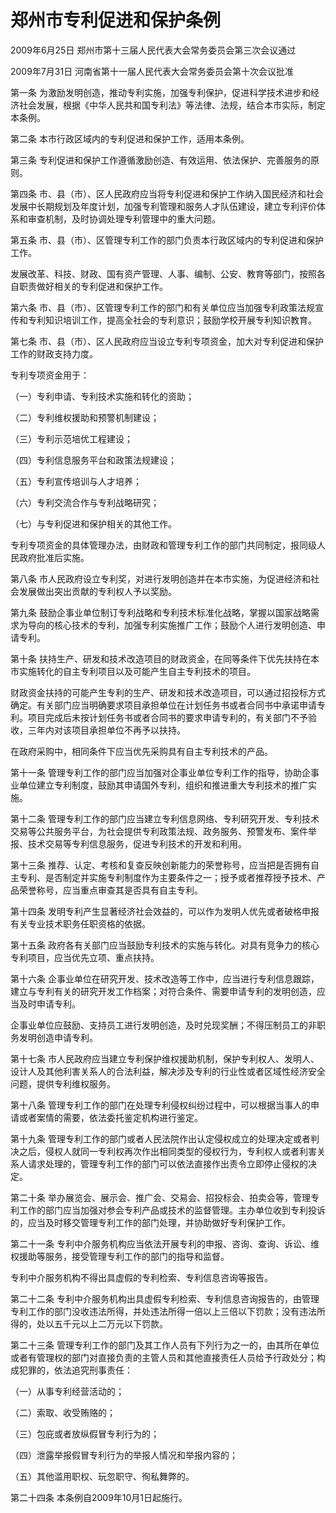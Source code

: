 # 郑州市专利促进和保护条例

2009年6月25日 郑州市第十三届人民代表大会常务委员会第三次会议通过

2009年7月31日 河南省第十一届人民代表大会常务委员会第十次会议批准

<!-- INFO END -->

第一条 为激励发明创造，推动专利实施，加强专利保护，促进科学技术进步和经济社会发展，根据《中华人民共和国专利法》等法律、法规，结合本市实际，制定本条例。

第二条 本市行政区域内的专利促进和保护工作，适用本条例。

第三条 专利促进和保护工作遵循激励创造、有效运用、依法保护、完善服务的原则。

第四条 市、县（市）、区人民政府应当将专利促进和保护工作纳入国民经济和社会发展中长期规划及年度计划，加强专利管理和服务人才队伍建设，建立专利评价体系和审查机制，及时协调处理专利管理中的重大问题。

第五条 市、县（市）、区管理专利工作的部门负责本行政区域内的专利促进和保护工作。

发展改革、科技、财政、国有资产管理、人事、编制、公安、教育等部门，按照各自职责做好相关的专利促进和保护工作。

第六条 市、县（市）、区管理专利工作的部门和有关单位应当加强专利政策法规宣传和专利知识培训工作，提高全社会的专利意识；鼓励学校开展专利知识教育。

第七条 市、县（市）、区人民政府应当设立专利专项资金，加大对专利促进和保护工作的财政支持力度。

专利专项资金用于：

（一）专利申请、专利技术实施和转化的资助；

（二）专利维权援助和预警机制建设；

（三）专利示范培优工程建设；

（四）专利信息服务平台和政策法规建设；

（五）专利宣传培训与人才培养；

（六）专利交流合作与专利战略研究；

（七）与专利促进和保护相关的其他工作。

专利专项资金的具体管理办法，由财政和管理专利工作的部门共同制定，报同级人民政府批准后实施。

第八条 市人民政府设立专利奖，对进行发明创造并在本市实施，为促进经济和社会发展做出突出贡献的专利权人予以奖励。

第九条 鼓励企事业单位制订专利战略和专利技术标准化战略，掌握以国家战略需求为导向的核心技术的专利，加强专利实施推广工作；鼓励个人进行发明创造、申请专利。

第十条 扶持生产、研发和技术改造项目的财政资金，在同等条件下优先扶持在本市实施转化的自主专利项目以及可能产生自主专利技术的项目。

财政资金扶持的可能产生专利的生产、研发和技术改造项目，可以通过招投标方式确定。有关部门应当明确要求项目承担单位在计划任务书或者合同书中承诺申请专利。项目完成后未按计划任务书或者合同书的要求申请专利的，有关部门不予验收，三年内对该项目承担单位不再予以扶持。

在政府采购中，相同条件下应当优先采购具有自主专利技术的产品。

第十一条 管理专利工作的部门应当加强对企事业单位专利工作的指导，协助企事业单位建立专利制度，鼓励其申请国外专利，组织和推进重大专利技术的推广实施。

第十二条 管理专利工作的部门应当建立专利信息网络、专利研究开发、专利技术交易等公共服务平台，为社会提供专利政策法规、政务服务、预警发布、案件举报、技术交易等专利信息服务，促进专利技术的开发和利用。

第十三条 推荐、认定、考核和复查反映创新能力的荣誉称号，应当把是否拥有自主专利、是否制定并实施专利制度作为主要条件之一；授予或者推荐授予技术、产品荣誉称号，应当重点审查其是否具有自主专利。

第十四条 发明专利产生显著经济社会效益的，可以作为发明人优先或者破格申报有关专业技术职务任职资格的依据。

第十五条 政府各有关部门应当鼓励专利技术的实施与转化。对具有竞争力的核心专利项目，应当优先立项、重点扶持。

第十六条 企事业单位在研究开发、技术改造等工作中，应当进行专利信息跟踪，建立与专利有关的研究开发工作档案；对符合条件、需要申请专利的发明创造，应当及时申请专利。

企事业单位应鼓励、支持员工进行发明创造，及时兑现奖酬；不得压制员工的非职务发明创造申请专利。

第十七条 市人民政府应当建立专利保护维权援助机制，保护专利权人、发明人、设计人及其他利害关系人的合法利益，解决涉及专利的行业性或者区域性经济安全问题，提供专利维权服务。

第十八条 管理专利工作的部门在处理专利侵权纠纷过程中，可以根据当事人的申请或者案情的需要，依法委托鉴定机构进行鉴定。

第十九条 管理专利工作的部门或者人民法院作出认定侵权成立的处理决定或者判决之后，侵权人就同一专利权再次作出相同类型的侵权行为，专利权人或者利害关系人请求处理的，管理专利工作的部门可以依法直接作出责令立即停止侵权的决定。

第二十条 举办展览会、展示会、推广会、交易会、招投标会、拍卖会等，管理专利工作的部门应当加强对参会专利产品或技术的监督管理。主办单位收到专利投诉的，应当及时移交管理专利工作的部门处理，并协助做好专利保护工作。

第二十一条 专利中介服务机构应当依法开展专利的申报、咨询、查询、诉讼、维权援助等服务，接受管理专利工作的部门的指导和监督。

专利中介服务机构不得出具虚假的专利检索、专利信息咨询等报告。

第二十二条 专利中介服务机构出具虚假专利检索、专利信息咨询报告的，由管理专利工作的部门没收违法所得，并处违法所得一倍以上三倍以下罚款；没有违法所得的，处以五千元以上二万元以下罚款。

第二十三条 管理专利工作的部门及其工作人员有下列行为之一的，由其所在单位或者有管理权的部门对直接负责的主管人员和其他直接责任人员给予行政处分；构成犯罪的，依法追究刑事责任：

（一）从事专利经营活动的；

（二）索取、收受贿赂的；

（三）包庇或者放纵假冒专利行为的；

（四）泄露举报假冒专利行为的举报人情况和举报内容的；

（五）其他滥用职权、玩忽职守、徇私舞弊的。

第二十四条 本条例自2009年10月1日起施行。